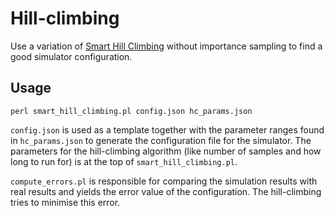 # Hill-climbing

Use a variation of [Smart Hill Climbing](https://dl.acm.org/citation.cfm?doid=988672.988711)
without importance sampling to find a good simulator configuration.

## Usage

`perl smart_hill_climbing.pl config.json hc_params.json`

`config.json` is used as a template together with the parameter ranges found in
`hc_params.json` to generate the configuration file for the simulator. The
parameters for the hill-climbing algorithm (like number of samples and how long
to run for) is at the top of `smart_hill_climbing.pl`.

`compute_errors.pl` is responsible for comparing the simulation results with
real results and yields the error value of the configuration. The hill-climbing
tries to minimise this error.
